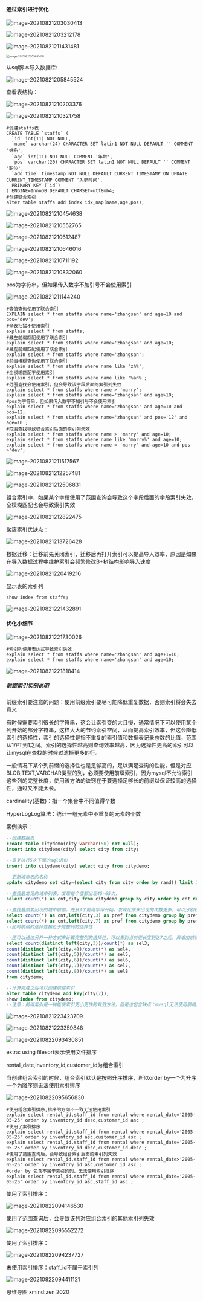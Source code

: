 #### 通过索引进行优化

![image-20210821203030413](03.mysql调优--索引基本实现原理及索引优化.assets/image-20210821203030413.png)

![image-20210821203212178](03.mysql调优--索引基本实现原理及索引优化.assets/image-20210821203212178.png)

![image-20210821211431481](03.mysql调优--索引基本实现原理及索引优化.assets/image-20210821211431481.png)



<img src="03.mysql调优--索引基本实现原理及索引优化.assets/image-20210821205631476.png" alt="image-20210821205631476" style="zoom:50%;" />

从sql脚本导入数据库:

![image-20210821205845524](03.mysql调优--索引基本实现原理及索引优化.assets/image-20210821205845524.png)

查看表结构：

![image-20210821210203376](03.mysql调优--索引基本实现原理及索引优化.assets/image-20210821210203376.png)

![image-20210821210321758](03.mysql调优--索引基本实现原理及索引优化.assets/image-20210821210321758.png)

```
#创建staffs表
CREATE TABLE `staffs` (
  `id` int(11) NOT NULL,
  `name` varchar(24) CHARACTER SET latin1 NOT NULL DEFAULT '' COMMENT '姓名',
  `age` int(11) NOT NULL COMMENT '年龄',
  `pos` varchar(20) CHARACTER SET latin1 NOT NULL DEFAULT '' COMMENT '职位',
  `add_time` timestamp NOT NULL DEFAULT CURRENT_TIMESTAMP ON UPDATE CURRENT_TIMESTAMP COMMENT '入职时间',
  PRIMARY KEY (`id`)
) ENGINE=InnoDB DEFAULT CHARSET=utf8mb4;
#创建联合索引
alter table staffs add index idx_nap(name,age,pos);
```

![image-20210821210454638](03.mysql调优--索引基本实现原理及索引优化.assets/image-20210821210454638.png)

![image-20210821210552765](03.mysql调优--索引基本实现原理及索引优化.assets/image-20210821210552765.png)

![image-20210821210612487](03.mysql调优--索引基本实现原理及索引优化.assets/image-20210821210612487.png)

![image-20210821210646016](03.mysql调优--索引基本实现原理及索引优化.assets/image-20210821210646016.png)

![image-20210821210711192](03.mysql调优--索引基本实现原理及索引优化.assets/image-20210821210711192.png)

![image-20210821210832060](03.mysql调优--索引基本实现原理及索引优化.assets/image-20210821210832060.png)

pos为字符串，但如果传入数字不加引号不会使用索引

![image-20210821211144240](03.mysql调优--索引基本实现原理及索引优化.assets/image-20210821211144240.png)

```
#等值查询使用了联合索引
EXPLAIN select * from staffs where name='zhangsan' and age=10 and pos='dev';
#全表扫描不使用索引
explain select * from staffs;
#最左前缀匹配使用了联合索引
explain select * from staffs where name='zhangsan' and age=10;
#最左前缀匹配使用了联合索引
explain select * from staffs where name='zhangsan';
#前缀模糊查询使用了联合索引
explain select * from staffs where name like 'zh%';
#全模糊匹配不使用索引
explain select * from staffs where name like '%an%';
#范围查找会使用索引，但会导致该字段后面的索引列失效
explain select * from staffs where name > 'marry';
explain select * from staffs where name='zhangsan' and age>10;
#pos为字符串，但如果传入数字不加引号不会使用索引
explain select * from staffs where name='zhangsan' and age=10 and pos=12;
explain select * from staffs where name='zhangsan' and pos='12' and age=10 ;
#范围查找导致联合索引后面的索引列失效
explain select * from staffs where name > 'marry' and age=10;
explain select * from staffs where name like 'marry%' and age=10;
explain select * from staffs where name = 'marry' and age=10 and pos >'dev';
```

![image-20210821211517567](03.mysql调优--索引基本实现原理及索引优化.assets/image-20210821211517567.png)

![image-20210821212257481](03.mysql调优--索引基本实现原理及索引优化.assets/image-20210821212257481.png)

![image-20210821212506831](03.mysql调优--索引基本实现原理及索引优化.assets/image-20210821212506831.png)

组合索引中，如果某个字段使用了范围查询会导致这个字段后面的字段索引失效，全模糊匹配也会导致索引失效

![image-20210821212822475](03.mysql调优--索引基本实现原理及索引优化.assets/image-20210821212822475.png)

聚簇索引优缺点：

![image-20210821213726428](03.mysql调优--索引基本实现原理及索引优化.assets/image-20210821213726428.png)

数据迁移：迁移前先关闭索引，迁移后再打开索引可以提高导入效率，原因是如果在导入数据过程中维护索引会频繁修改B+树结构影响导入速度

![image-20210821220419216](03.mysql调优--索引基本实现原理及索引优化.assets/image-20210821220419216.png)

显示表的索引列

```
show index from staffs;
```

![image-20210821221432891](03.mysql调优--索引基本实现原理及索引优化.assets/image-20210821221432891.png)

#### 优化小细节

![image-20210821221730026](03.mysql调优--索引基本实现原理及索引优化.assets/image-20210821221730026.png)

```
#索引列使用表达式导致索引失效
explain select * from staffs where name='zhangsan' and age+1=10;
explain select * from staffs where name='zhangsan' and age=10;
```

![image-20210821221818414](03.mysql调优--索引基本实现原理及索引优化.assets/image-20210821221818414.png)

##### 前缀索引实例说明

前缀索引要注意的问题：使用前缀索引要尽可能降低重复数据，否则索引将会失去意义

有时候需要索引很长的字符串，这会让索引变的大且慢，通常情况下可以使用某个列开始的部分字符串，这样大大的节约索引空间，从而提高索引效率，但这会降低索引的选择性，索引的选择性是指不重复的索引值和数据表记录总数的比值，范围从1/#T到1之间。索引的选择性越高则查询效率越高，因为选择性更高的索引可以让mysql在查找的时候过滤掉更多的行。

​		一般情况下某个列前缀的选择性也是足够高的，足以满足查询的性能，但是对应BLOB,TEXT,VARCHAR类型的列，必须要使用前缀索引，因为mysql不允许索引这些列的完整长度，使用该方法的诀窍在于要选择足够长的前缀以保证较高的选择性，通过又不能太长。

cardinality(基数)：指一个集合中不同值得个数

HyperLogLog算法：统计一组元素中不重复的元素的个数

案例演示：



```sql
--创建数据表
create table citydemo(city varchar(50) not null);
insert into citydemo(city) select city from city;

--重复执行5次下面的sql语句
insert into citydemo(city) select city from citydemo;

--更新城市表的名称
update citydemo set city=(select city from city order by rand() limit 1);

--查找最常见的城市列表，发现每个值都出现45-65次，
select count(*) as cnt,city from citydemo group by city order by cnt desc limit 10;

--查找最频繁出现的城市前缀，先从3个前缀字母开始，发现比原来出现的次数更多，可以分别截取多个字符查看城市出现的次数
select count(*) as cnt,left(city,3) as pref from citydemo group by pref order by cnt desc limit 10;
select count(*) as cnt,left(city,7) as pref from citydemo group by pref order by cnt desc limit 10;
--此时前缀的选择性接近于完整列的选择性

--还可以通过另外一种方式来计算完整列的选择性，可以看到当前缀长度到达7之后，再增加前缀长度，选择性提升的幅度已经很小了
select count(distinct left(city,3))/count(*) as sel3,
count(distinct left(city,4))/count(*) as sel4,
count(distinct left(city,5))/count(*) as sel5,
count(distinct left(city,6))/count(*) as sel6,
count(distinct left(city,7))/count(*) as sel7,
count(distinct left(city,8))/count(*) as sel8 
from citydemo;

--计算完成之后可以创建前缀索引
alter table citydemo add key(city(7));
show index from citydemo;
--注意：前缀索引是一种能使索引更小更快的有效方法，但是也包含缺点：mysql无法使用前缀索引做order by 和 group by。 
```

![image-20210821223423709](03.mysql调优--索引基本实现原理及索引优化.assets/image-20210821223423709.png)

![image-20210821223359848](03.mysql调优--索引基本实现原理及索引优化.assets/image-20210821223359848.png)

![image-20210822093430851](03.mysql调优--索引基本实现原理及索引优化.assets/image-20210822093430851.png)

extra: using filesort表示使用文件排序

rental_date,inventory_id,customer_id为组合索引

当创建组合索引的时候，组合索引默认是按照升序排序，所以order by一个为升序一个为降序则无法使用索引排序

![image-20210822095656830](03.mysql调优--索引基本实现原理及索引优化.assets/image-20210822095656830.png)

```
#使用组合索引排序,排序的方向不一致无法使用索引
explain select rental_id,staff_id from rental where rental_date='2005-05-25' order by inventory_id desc,customer_id asc ;
#使用了索引排序
explain select rental_id,staff_id from rental where rental_date='2005-05-25' order by inventory_id asc,customer_id asc ;
explain select rental_id,staff_id from rental where rental_date='2005-05-25' order by inventory_id desc,customer_id desc ;
#使用了范围查询后，会导致组合索引后面的索引列失效
explain select rental_id,staff_id from rental where rental_date>'2005-05-25' order by inventory_id asc,customer_id asc ;
#order by 包含不属于索引的列，无法使用索引排序
explain select rental_id,staff_id from rental where rental_date='2005-05-25' order by inventory_id asc,staff_id asc ;
```

使用了索引排序：

![image-20210822094146530](03.mysql调优--索引基本实现原理及索引优化.assets/image-20210822094146530.png)

使用了范围查询后，会导致该列对应组合索引的其他索引列失效

![image-20210822095552272](03.mysql调优--索引基本实现原理及索引优化.assets/image-20210822095552272.png)

使用了索引排序：

![image-20210822094237727](03.mysql调优--索引基本实现原理及索引优化.assets/image-20210822094237727.png)

未使用索引排序：staff_id不属于索引列

![image-20210822094411121](03.mysql调优--索引基本实现原理及索引优化.assets/image-20210822094411121.png)

思维导图 xmind:zen 2020

